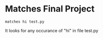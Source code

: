 # Matches Final Project

``
matches hi test.py
``

It looks for any occurance of "hi" in file test.py
